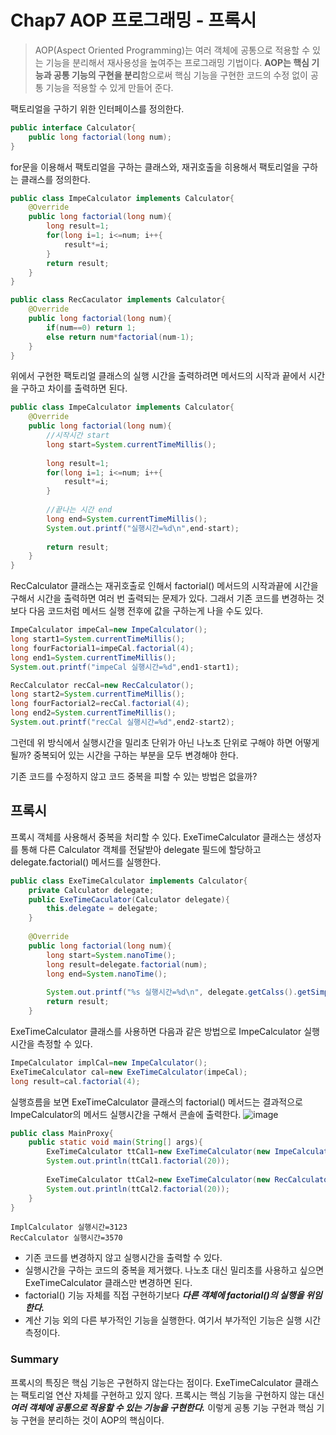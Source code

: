 # Chap7 AOP 프로그래밍 - 프록시
> AOP(Aspect Oriented Programming)는 여러 객체에 공통으로 적용할 수 있는 기능을 분리해서 재사용성을 높여주는 프로그래밍 기법이다. **AOP는 핵심 기능과 공통 기능의 구현을 분리**함으로써 핵심 기능을 구현한 코드의 수정 없이 공통 기능을 적용할 수 있게 만들어 준다. 


팩토리얼을 구하기 위한 인터페이스를 정의한다.
```java
public interface Calculator{
	public long factorial(long num);
}
```
for문을 이용해서 팩토리얼을 구하는 클래스와, 재귀호출을 히용해서 팩토리얼을 구하는 클래스를 정의한다.
```java
public class ImpeCalculator implements Calculator{
	@Override
    public long factorial(long num){
    	long result=1;
        for(long i=1; i<=num; i++{
        	result*=i;
        }
        return result;
    }	
}

public class RecCaculator implements Calculator{
	@Override
    public long factorial(long num){
    	if(num==0) return 1;
        else return num*factorial(num-1);
    }
}
```

위에서 구현한 팩토리얼 클래스의 실행 시간을 출력하려면 메서드의 시작과 끝에서 시간을 구하고 차이를 출력하면 된다.
```java
public class ImpeCalculator implements Calculator{
	@Override
    public long factorial(long num){
    	//시작시간 start
    	long start=System.currentTimeMillis();
    	
        long result=1;
        for(long i=1; i<=num; i++{
        	result*=i;
        }
        
        //끝나는 시간 end
        long end=System.currentTimeMillis();
        System.out.printf("실행시간=%d\n",end-start);
        
        return result;
    }	
}
```
RecCalculator 클래스는 재귀호출로 인해서 factorial() 메서드의 시작과끝에 시간을 구해서 시간을 출력하면 여러 번 출력되는 문제가 있다. 그래서 기존 코드를 변경하는 것보다 다음 코드처럼 메서드 실행 전후에 값을 구하는게 나을 수도 있다.
```java
ImpeCalculator impeCal=new ImpeCalculator();
long start1=System.currentTimeMillis();
long fourFactorial1=impeCal.factorial(4);
long end1=System.currentTimeMillis();
System.out.printf("impeCal 실행시간=%d",end1-start1);

RecCalculator recCal=new RecCalculator();
long start2=System.currentTimeMillis();
long fourFactorial2=recCal.factorial(4);
long end2=System.currentTimeMillis();
System.out.printf("recCal 실행시간=%d",end2-start2);
```
그런데 위 방식에서 실행시간을 밀리초 단위가 아닌 나노초 단위로 구해야 하면 어떻게 될까? 중복되어 있는 시간을 구하는 부분을 모두 변경해야 한다.

기존 코드를 수정하지 않고 코드 중복을 피할 수 있는 방법은 없을까?

## 프록시
프록시 객체를 사용해서 중복을 처리할 수 있다. 
ExeTimeCalculator 클래스는 생성자를 통해 다른 Calculator 객체를 전달받아 delegate 필드에 할당하고 delegate.factorial() 메서드를 실행한다. 
```java
public class ExeTimeCalculator implements Calculator{
	private Calculator delegate;
    public ExeTimeCaculator(Calculator delegate){
    	this.delegate = delegate;
    }
    
    @Override
    public long factorial(long num){
    	long start=System.nanoTime();
        long result=delegate.factorial(num);
        long end=System.nanoTime();
        
        System.out.printf("%s 실행시간=%d\n", delegate.getCalss().getSimpleName(), (end-start));
        return result;
    }
```

ExeTimeCalculator 클래스를 사용하면 다음과 같은 방법으로 ImpeCalculator 실행 시간을 측정할 수 있다.
```java
ImpeCalculator implCal=new ImpeCalculator();
ExeTimeCalculator cal=new ExeTimeCalculator(impeCal);
long result=cal.factorial(4);
```
실행흐름을 보면 ExeTimeCalculator 클래스의 factorial() 메서드는 결과적으로 ImpeCalculator의 메서드 실행시간을 구해서 콘솔에 출력한다. 
![image](https://user-images.githubusercontent.com/43868499/178849729-528ef34b-0754-4082-9170-1085c724bb43.png)

```java
public class MainProxy{
	public static void main(String[] args){
    	ExeTimeCalculator ttCal1=new ExeTimeCalculator(new ImpeCalculatore());
        System.out.println(ttCal1.factorial(20));
        
        ExeTimeCalculator ttCal2=new ExeTimeCalculator(new RecCalculatore());
        System.out.println(ttCal2.factorial(20));
    }
}
```
	ImplCalculator 실행시간=3123
    RecCalculator 실행시간=3570
    
- 기존 코드를 변경하지 않고 실행시간을 출력할 수 있다. 
- 실행시간을 구하는 코드의 중복을 제거했다. 나노초 대신 밀리초를 사용하고 싶으면 ExeTimeCalculator 클래스만 변경하면 된다.
- factorial() 기능 자체를 직접 구현하기보다 _**다른 객체에 factorial()의 실행을 위임한다.**_
- 계산 기능 외의 다른 부가적인 기능을 실행한다. 여기서 부가적인 기능은 실행 시간 측정이다.

### Summary
프록시의 특징은 핵심 기능은 구현하지 않는다는 점이다. ExeTimeCalculator 클래스는 팩토리얼 연산 자체를 구현하고 있지 않다. 프록시는 핵심 기능을 구현하지 않는 대신 _**여러 객체에 공통으로 적용할 수 있는 기능을 구현한다.**_ 이렇게 공통 기능 구현과 핵심 기능 구현을 분리하는 것이 AOP의 핵심이다. 

